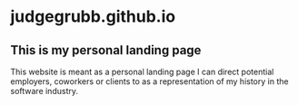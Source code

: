 judgegrubb.github.io
====================

## This is my personal landing page

This website is meant as a personal landing page I can direct potential employers, coworkers or clients to as a representation of my history in the software industry.
